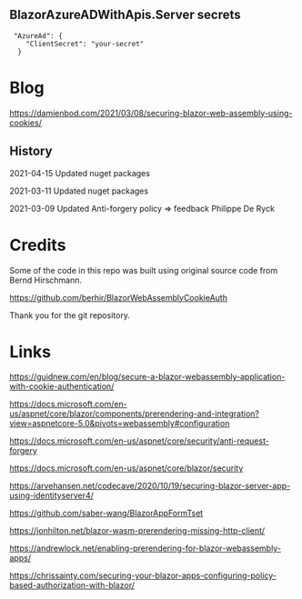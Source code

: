 
## BlazorAzureADWithApis.Server secrets

```
 "AzureAd": {
    "ClientSecret": "your-secret"
  }
```


# Blog 

https://damienbod.com/2021/03/08/securing-blazor-web-assembly-using-cookies/

## History

2021-04-15 Updated nuget packages

2021-03-11 Updated nuget packages

2021-03-09 Updated Anti-forgery policy => feedback Philippe De Ryck

# Credits

Some of the code in this repo was built using original source code from Bernd Hirschmann. 

https://github.com/berhir/BlazorWebAssemblyCookieAuth

Thank you for the git repository.

# Links

https://guidnew.com/en/blog/secure-a-blazor-webassembly-application-with-cookie-authentication/

https://docs.microsoft.com/en-us/aspnet/core/blazor/components/prerendering-and-integration?view=aspnetcore-5.0&pivots=webassembly#configuration

https://docs.microsoft.com/en-us/aspnet/core/security/anti-request-forgery

https://docs.microsoft.com/en-us/aspnet/core/blazor/security

https://arvehansen.net/codecave/2020/10/19/securing-blazor-server-app-using-identityserver4/

https://github.com/saber-wang/BlazorAppFormTset

https://jonhilton.net/blazor-wasm-prerendering-missing-http-client/

https://andrewlock.net/enabling-prerendering-for-blazor-webassembly-apps/

https://chrissainty.com/securing-your-blazor-apps-configuring-policy-based-authorization-with-blazor/